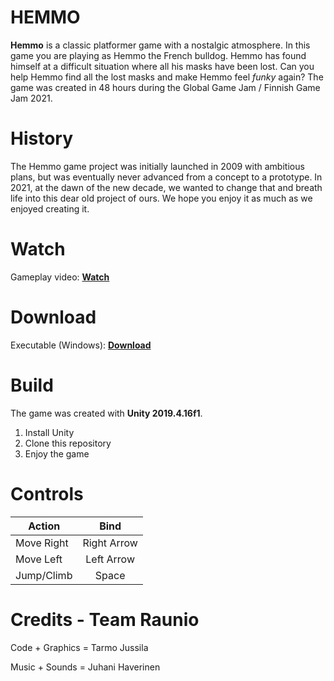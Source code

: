 # HEMMO

**Hemmo** is a classic platformer game with a nostalgic atmosphere. In this game you are playing as Hemmo the French bulldog. Hemmo has found himself at a difficult situation where all his masks have been lost. Can you help Hemmo find all the lost masks and make Hemmo feel *funky* again? The game was created in 48 hours during the Global Game Jam / Finnish Game Jam 2021.

# History

The Hemmo game project was initially launched in 2009 with ambitious plans, but was eventually never advanced from a concept to a prototype. In 2021, at the dawn of the new decade, we wanted to change that and breath life into this dear old project of ours. We hope you enjoy it as much as we enjoyed creating it.

# Watch

Gameplay video: [**Watch**](https://youtu.be/9fP6WQv6Hz8)

# Download

Executable (Windows): [**Download**](https://ggj.s3.amazonaws.com/games/2021/01/184589/exec/L6laY/Hemmo.zip)

# Build

The game was created with **Unity 2019.4.16f1**.

 1. Install Unity
 2. Clone this repository
 3. Enjoy the game

# Controls

| Action        | Bind           |
| ------------- |:-------------:|
| Move Right     | Right Arrow |
| Move Left     | Left Arrow |
| Jump/Climb | Space |

# Credits - Team Raunio

Code + Graphics = Tarmo Jussila

Music + Sounds = Juhani Haverinen

